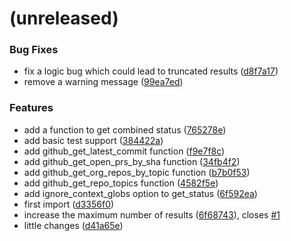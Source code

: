 <a name=""></a>
# (unreleased)


### Bug Fixes

* fix a logic bug which could lead to truncated results ([d8f7a17](https://github.com/metwork-framework/aiohttp_github_helpers/commit/d8f7a17))
* remove a warning message ([99ea7ed](https://github.com/metwork-framework/aiohttp_github_helpers/commit/99ea7ed))


### Features

* add a function to get combined status ([765278e](https://github.com/metwork-framework/aiohttp_github_helpers/commit/765278e))
* add basic test support ([384422a](https://github.com/metwork-framework/aiohttp_github_helpers/commit/384422a))
* add github_get_latest_commit function ([f9e7f8c](https://github.com/metwork-framework/aiohttp_github_helpers/commit/f9e7f8c))
* add github_get_open_prs_by_sha function ([34fb4f2](https://github.com/metwork-framework/aiohttp_github_helpers/commit/34fb4f2))
* add github_get_org_repos_by_topic function ([b7b0f53](https://github.com/metwork-framework/aiohttp_github_helpers/commit/b7b0f53))
* add github_get_repo_topics function ([4582f5e](https://github.com/metwork-framework/aiohttp_github_helpers/commit/4582f5e))
* add ignore_context_globs option to get_status ([6f592ea](https://github.com/metwork-framework/aiohttp_github_helpers/commit/6f592ea))
* first import ([d3356f0](https://github.com/metwork-framework/aiohttp_github_helpers/commit/d3356f0))
* increase the maximum number of results ([6f68743](https://github.com/metwork-framework/aiohttp_github_helpers/commit/6f68743)), closes [#1](https://github.com/metwork-framework/aiohttp_github_helpers/issues/1)
* little changes ([d41a65e](https://github.com/metwork-framework/aiohttp_github_helpers/commit/d41a65e))



